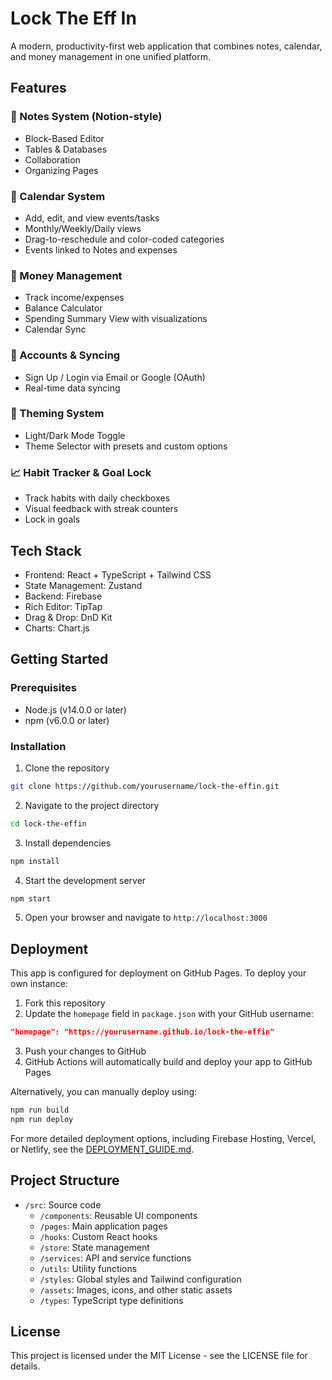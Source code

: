 # Lock The Eff In

A modern, productivity-first web application that combines notes, calendar, and money management in one unified platform.

## Features

### 🔖 Notes System (Notion-style)
- Block-Based Editor
- Tables & Databases
- Collaboration
- Organizing Pages

### 📅 Calendar System
- Add, edit, and view events/tasks
- Monthly/Weekly/Daily views
- Drag-to-reschedule and color-coded categories
- Events linked to Notes and expenses

### 💸 Money Management
- Track income/expenses
- Balance Calculator
- Spending Summary View with visualizations
- Calendar Sync

### 👤 Accounts & Syncing
- Sign Up / Login via Email or Google (OAuth)
- Real-time data syncing

### 🎨 Theming System
- Light/Dark Mode Toggle
- Theme Selector with presets and custom options

### 📈 Habit Tracker & Goal Lock
- Track habits with daily checkboxes
- Visual feedback with streak counters
- Lock in goals

## Tech Stack
- Frontend: React + TypeScript + Tailwind CSS
- State Management: Zustand
- Backend: Firebase
- Rich Editor: TipTap
- Drag & Drop: DnD Kit
- Charts: Chart.js

## Getting Started

### Prerequisites
- Node.js (v14.0.0 or later)
- npm (v6.0.0 or later)

### Installation

1. Clone the repository
```bash
git clone https://github.com/yourusername/lock-the-effin.git
```

2. Navigate to the project directory
```bash
cd lock-the-effin
```

3. Install dependencies
```bash
npm install
```

4. Start the development server
```bash
npm start
```

5. Open your browser and navigate to `http://localhost:3000`

## Deployment

This app is configured for deployment on GitHub Pages. To deploy your own instance:

1. Fork this repository
2. Update the `homepage` field in `package.json` with your GitHub username:
```json
"homepage": "https://yourusername.github.io/lock-the-effin"
```
3. Push your changes to GitHub
4. GitHub Actions will automatically build and deploy your app to GitHub Pages

Alternatively, you can manually deploy using:
```bash
npm run build
npm run deploy
```

For more detailed deployment options, including Firebase Hosting, Vercel, or Netlify, see the [DEPLOYMENT_GUIDE.md](./DEPLOYMENT_GUIDE.md).

## Project Structure
- `/src`: Source code
  - `/components`: Reusable UI components
  - `/pages`: Main application pages
  - `/hooks`: Custom React hooks
  - `/store`: State management
  - `/services`: API and service functions
  - `/utils`: Utility functions
  - `/styles`: Global styles and Tailwind configuration
  - `/assets`: Images, icons, and other static assets
  - `/types`: TypeScript type definitions

## License
This project is licensed under the MIT License - see the LICENSE file for details.
